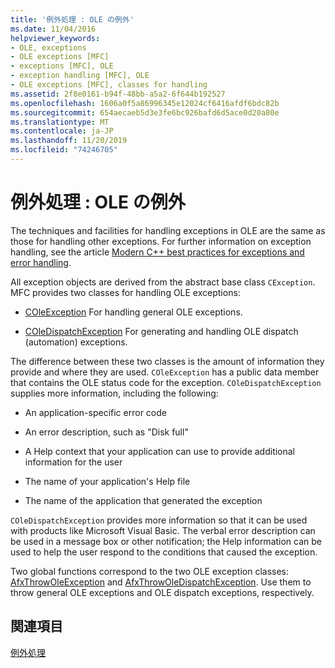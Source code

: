 ```yaml
---
title: '例外処理 : OLE の例外'
ms.date: 11/04/2016
helpviewer_keywords:
- OLE, exceptions
- OLE exceptions [MFC]
- exceptions [MFC], OLE
- exception handling [MFC], OLE
- OLE exceptions [MFC], classes for handling
ms.assetid: 2f8e0161-b94f-48bb-a5a2-6f644b192527
ms.openlocfilehash: 1606a0f5a86996345e12024cf6416afdf6bdc82b
ms.sourcegitcommit: 654aecaeb5d3e3fe6bc926bafd6d5ace0d20a80e
ms.translationtype: MT
ms.contentlocale: ja-JP
ms.lasthandoff: 11/20/2019
ms.locfileid: "74246705"
---
```

# <a name="exceptions-ole-exceptions"></a>例外処理 : OLE の例外

The techniques and facilities for handling exceptions in OLE are the same as those for handling other exceptions. For further information on exception handling, see the article [Modern C++ best practices for exceptions and error handling](../cpp/errors-and-exception-handling-modern-cpp.md).

All exception objects are derived from the abstract base class `CException`. MFC provides two classes for handling OLE exceptions:

- [COleException](../mfc/reference/coleexception-class.md) For handling general OLE exceptions.

- [COleDispatchException](../mfc/reference/coledispatchexception-class.md) For generating and handling OLE dispatch (automation) exceptions.

The difference between these two classes is the amount of information they provide and where they are used. `COleException` has a public data member that contains the OLE status code for the exception. `COleDispatchException` supplies more information, including the following:

- An application-specific error code

- An error description, such as "Disk full"

- A Help context that your application can use to provide additional information for the user

- The name of your application's Help file

- The name of the application that generated the exception

`COleDispatchException` provides more information so that it can be used with products like Microsoft Visual Basic. The verbal error description can be used in a message box or other notification; the Help information can be used to help the user respond to the conditions that caused the exception.

Two global functions correspond to the two OLE exception classes: [AfxThrowOleException](../mfc/reference/exception-processing.md#afxthrowoleexception) and [AfxThrowOleDispatchException](../mfc/reference/exception-processing.md#afxthrowoledispatchexception). Use them to throw general OLE exceptions and OLE dispatch exceptions, respectively.

## <a name="see-also"></a>関連項目

[例外処理](../mfc/exception-handling-in-mfc.md)

